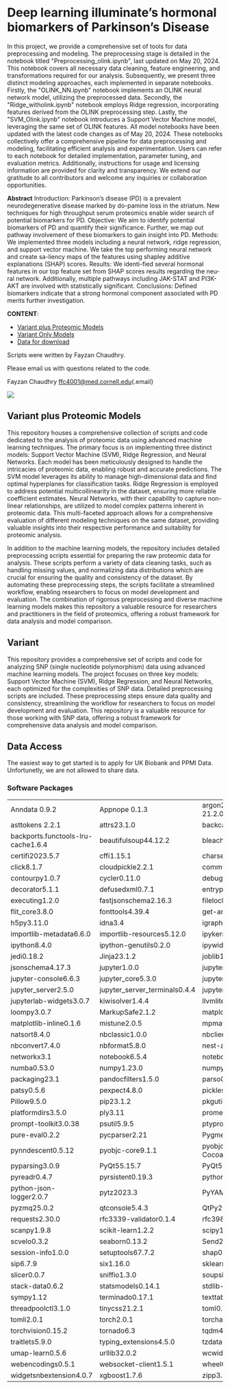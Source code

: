 # Deep learning illuminate’s hormonal biomarkers of Parkinson’s Disease
In this project, we provide a comprehensive set of tools for data preprocessing and modeling. The preprocessing stage is detailed in the notebook titled "Preprocessing_olink.ipynb", last updated on May 20, 2024. This notebook covers all necessary data cleaning, feature engineering, and transformations required for our analysis. Subsequently, we present three distinct modeling approaches, each implemented in separate notebooks. Firstly, the "OLINK_NN.ipynb" notebook implements an OLINK neural network model, utilizing the preprocessed data. Secondly, the "Ridge_witholink.ipynb" notebook employs Ridge regression, incorporating features derived from the OLINK preprocessing step. Lastly, the "SVM_Olink.ipynb" notebook introduces a Support Vector Machine model, leveraging the same set of OLINK features. All model notebooks have been updated with the latest code changes as of May 20, 2024. These notebooks collectively offer a comprehensive pipeline for data preprocessing and modeling, facilitating efficient analysis and experimentation. Users can refer to each notebook for detailed implementation, parameter tuning, and evaluation metrics. Additionally, instructions for usage and licensing information are provided for clarity and transparency. We extend our gratitude to all contributors and welcome any inquiries or collaboration opportunities.

**Abstract**
Introduction: Parkinson’s disease (PD) is a prevalent neurodegenerative disease marked by do-pamine loss in the striatum. New techniques for high throughput serum proteomics enable wider search of potential biomarkers for PD. Objective: We aim to identify potential biomarkers of PD and quantify their significance. Further, we map out pathway involvement of these biomarkers to gain insight into PD. Methods: We implemented three models including a neural network, ridge regression, and support vector machine. We take the top performing neural network and create sa-liency maps of the features using shapley additive explanations (SHAP) scores. Results: We identi-fied several hormonal features in our top feature set from SHAP scores results regarding the neu-ral network. Additionally, multiple pathways including JAK-STAT and PI3K-AKT are involved with statistically significant. Conclusions: Defined biomarkers indicate that a strong hormonal component associated with PD merits further investigation.


**CONTENT**:

-   [Variant plus Proteomic Models](#Variant-plus-Proteomic-Processing)
-   [Variant Only Models](#Variant-Only-Processing)
-   [Data for download](#data-for-download)

Scripts were written by Fayzan Chaudhry.

Please email us with questions related to the code.

Fayzan Chaudhry
[ffc4001\@med.cornell.edu](mailto:ffc4001@med.cornell.edu){.email}

![](WCM_MB_LOGO_HZSS1L_CLR_RGB.png) 
## Variant plus Proteomic Models

This repository houses a comprehensive collection of scripts and code dedicated to the analysis of proteomic data using advanced machine learning techniques. The primary focus is on implementing three distinct models: Support Vector Machine (SVM), Ridge Regression, and Neural Networks. Each model has been meticulously designed to handle the intricacies of proteomic data, enabling robust and accurate predictions. The SVM model leverages its ability to manage high-dimensional data and find optimal hyperplanes for classification tasks. Ridge Regression is employed to address potential multicollinearity in the dataset, ensuring more reliable coefficient estimates. Neural Networks, with their capability to capture non-linear relationships, are utilized to model complex patterns inherent in proteomic data. This multi-faceted approach allows for a comprehensive evaluation of different modeling techniques on the same dataset, providing valuable insights into their respective performance and suitability for proteomic analysis.

In addition to the machine learning models, the repository includes detailed preprocessing scripts essential for preparing the raw proteomic data for analysis. These scripts perform a variety of data cleaning tasks, such as handling missing values, and normalizing data distributions which are crucial for ensuring the quality and consistency of the dataset. By automating these preprocessing steps, the scripts facilitate a streamlined workflow, enabling researchers to focus on model development and evaluation. The combination of rigorous preprocessing and diverse machine learning models makes this repository a valuable resource for researchers and practitioners in the field of proteomics, offering a robust framework for data analysis and model comparison.

## Variant

This repository provides a comprehensive set of scripts and code for analyzing SNP (single nucleotide polymorphism) data using advanced machine learning models. The project focuses on three key models: Support Vector Machine (SVM), Ridge Regression, and Neural Networks, each optimized for the complexities of SNP data. Detailed preprocessing scripts are included. These preprocessing steps ensure data quality and consistency, streamlining the workflow for researchers to focus on model development and evaluation. This repository is a valuable resource for those working with SNP data, offering a robust framework for comprehensive data analysis and model comparison.

## Data Access

The easiest way to get started is to apply for UK Biobank and PPMI Data. Unfortunetly, we are not allowed to share data. 

### Software Packages

|                      |                      |                     |
|----------------------|----------------------|---------------------|
| Anndata 0.9.2         | Appnope 0.1.3 | argon2-cffi-bindings 21.2.0        |
| asttokens 2.2.1          | attrs23.1.0           |backcall0.2.0      |
| backports.functools-lru-cache1.6.4     | beautifulsoup44.12.2       | bleach6.0.0 |
| certifi2023.5.7 | cffi1.15.1  | charset-normalizer3.1.0 |
| click8.1.7 | cloudpickle2.2.1  | comm0.1.3 |
| contourpy1.0.7 | cycler0.11.0  |  debugpy1.6.7|
| decorator5.1.1 | defusedxml0.7.1  | entrypoints0.4 |
| executing1.2.0 |  fastjsonschema2.16.3 | filelock3.12.0 |
| flit_core3.8.0 | fonttools4.39.4 | get-annotations0.1.2 |
| h5py3.11.0 | idna3.4  | igraph0.11.4 |
| importlib-metadata6.6.0 | importlib-resources5.12.0  | ipykernel6.23.0 |
| ipython8.4.0 | ipython-genutils0.2.0  | ipywidgets8.0.6 |
|  jedi0.18.2| Jinja23.1.2  | joblib1.2.0 |
| jsonschema4.17.3 | jupyter1.0.0  | jupyter_client8.2.0 |
| jupyter-console6.6.3 |  jupyter_core5.3.0 | jupyter-events0.6.3 |
| jupyter_server2.5.0 | jupyter_server_terminals0.4.4  | jupyterlab-pygments0.2.2 |
|  jupyterlab-widgets3.0.7|  kiwisolver1.4.4 | llvmlite0.36.0 |
| loompy3.0.7 | MarkupSafe2.1.2  | matplotlib3.7.1 |
| matplotlib-inline0.1.6 | mistune2.0.5  | mpmath1.3.0 |
| natsort8.4.0 | nbclassic1.0.0  | nbclient0.7.4 |
| nbconvert7.4.0 | nbformat5.8.0  | nest-asyncio1.5.6 |
| networkx3.1 | notebook6.5.4  | notebook_shim0.2.3 |
|  numba0.53.0| numpy1.23.0  |  numpy-groupies0.9.22|
| packaging23.1 | pandocfilters1.5.0  | parso0.8.3 |
| patsy0.5.6 |  pexpect4.8.0 | pickleshare0.7.5 |
| Pillow9.5.0 | pip23.1.2  | pkgutil_resolve_name1.3.10 |
| platformdirs3.5.0 | ply3.11  | prometheus-client0.16.0 |
| prompt-toolkit3.0.38 | psutil5.9.5  | ptyprocess0.7.0 |
| pure-eval0.2.2 | pycparser2.21  | Pygments2.15.1 |
| pynndescent0.5.12 |  pyobjc-core9.1.1 | pyobjc-framework-Cocoa9.1.1 |
| pyparsing3.0.9 |  PyQt55.15.7 | PyQt5-sip12.11.0 |
| pyreadr0.4.7 | pyrsistent0.19.3  | python-dateutil2.8.2 |
| python-json-logger2.0.7 |  pytz2023.3 | PyYAML6.0 |
| pyzmq25.0.2 | qtconsole5.4.3  | QtPy2.3.1 |
| requests2.30.0 | rfc3339-validator0.1.4  | rfc3986-validator0.1.1 |
| scanpy1.9.8 | scikit-learn1.2.2  | scipy1.10.1 |
| scvelo0.3.2 | seaborn0.13.2  | Send2Trash1.8.2 |
| session-info1.0.0 |  setuptools67.7.2 | shap0.41.0 |
| sip6.7.9 | six1.16.0  | sklearn0.0.post5 |
|  slicer0.0.7| sniffio1.3.0  | soupsieve2.3.2.post1 |
| stack-data0.6.2 | statsmodels0.14.1  | stdlib-list0.10.0 |
| sympy1.12 | terminado0.17.1  | texttable1.7.0 |
| threadpoolctl3.1.0 | tinycss21.2.1  | toml0.10.2  |
| tomli2.0.1 |  torch2.0.1 | torchaudio2.0.2 |
| torchvision0.15.2 | tornado6.3  | tqdm4.65.0 |
| traitlets5.9.0 |  typing_extensions4.5.0 | tzdata2023.3 |
| umap-learn0.5.6 |  urllib32.0.2 | wcwidth0.2.6 |
| webencodings0.5.1 |  websocket-client1.5.1 | wheel0.40.0 |
| widgetsnbextension4.0.7 |  xgboost1.7.6 | zipp3.15.0 |
















